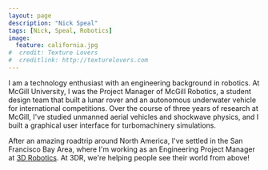 ```yaml
---
layout: page
description: "Nick Speal"
tags: [Nick, Speal, Robotics]
image:
  feature: california.jpg
#  credit: Texture Lovers
#  creditlink: http://texturelovers.com
---
```



I am a technology enthusiast with an engineering background in robotics. At McGill University, I was the Project Manager of McGill Robotics, a student design team that built a lunar rover and an autonomous underwater vehicle for international competitions. Over the course of three years of research at McGill, I've studied unmanned aerial vehicles and shockwave physics, and I built a graphical user interface for turbomachinery simulations.

After an amazing roadtrip around North America, I've settled in the San Francisco Bay Area, where I'm working as an Engineering Project Manager at [3D Robotics](http://www.3drobotics.com). At 3DR, we're helping people see their world from above!